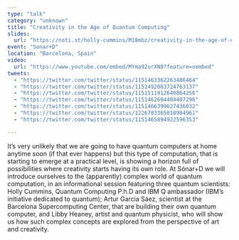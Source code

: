 ```yaml
---
type: "talk"
category: "unknown"
title: "Creativity in the Age of Quantum Computing"
slides:
  url: "https://noti.st/holly-cummins/M18mbz/creativity-in-the-age-of-quantum-computing"
event: "Sonar+D"
location: "Barcelona, Spain"
video:
  url: "https://www.youtube.com/embed/MYma92urXN8?feature=oembed"
tweets:
  - "https://twitter.com/twitter/status/1151463362263486464"
  - "https://twitter.com/twitter/status/1151492083724763137"
  - "https://twitter.com/twitter/status/1151511912640864256"
  - "https://twitter.com/twitter/status/1151462694404407296"
  - "https://twitter.com/twitter/status/1151466399627436032"
  - "https://twitter.com/twitter/status/1226783365010984961"
  - "https://twitter.com/twitter/status/1151465894922596353"

---
```

It’s very unlikely that we are going to have quantum computers at home anytime soon (if that ever happens) but this type of computation, that is starting to emerge at a practical level, is showing a horizon full of possibilities where creativity starts having its own role.
At Sónar+D we will introduce ourselves to the (apparently) complex world of quantum computation, in an informational session featuring three quantum scientists: Holly Cummins, Quantum Computing P.h.D and IBM Q ambassador (IBM’s initiative dedicated to quantum);  Artur Garcia Sáez, scientist at the Barcelona Supercomputing Center, that are building their own quantum computer, and Libby Heaney, artist and quantum physicist, who will show us how such complex concepts are explored from the perspective of art and creativity.